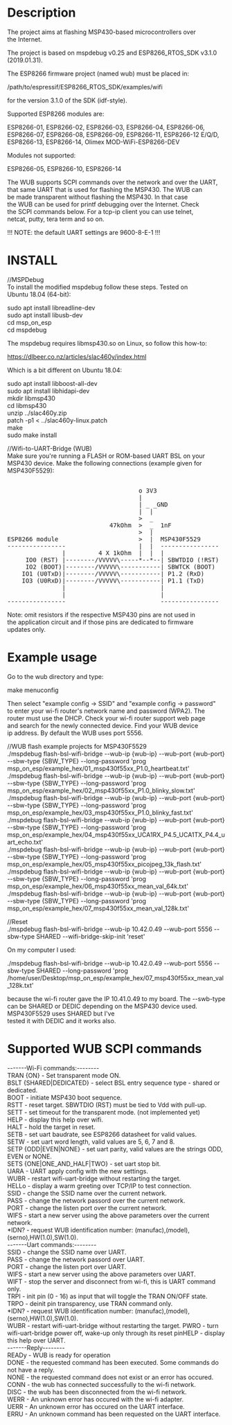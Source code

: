 Description  
===================================================================   
The project aims at flashing MSP430-based microcontrollers over  
the Internet.  
  
The project is based on mspdebug v0.25 and ESP8266_RTOS_SDK v3.1.0  
(2019.01.31).  
  
The ESP8266 firmware project (named wub) must be placed in:  
    
/path/to/espressif/ESP8266_RTOS_SDK/examples/wifi  
      
for the version 3.1.0 of the SDK (idf-style).  

Supported ESP8266 modules are:  

ESP8266-01, ESP8266-02, ESP8266-03, ESP8266-04, ESP8266-06,  
ESP8266-07, ESP8266-08, ESP8266-09, ESP8266-11, ESP8266-12 E/Q/D,  
ESP8266-13, ESP8266-14, Olimex MOD-WiFi-ESP8266-DEV  

Modules not supported:  

ESP8266-05, ESP8266-10, ESP8266-14  

The WUB supports SCPI commands over the network and over the UART,  
that same UART that is used for flashing the MSP430. The WUB can  
be made transparent without flashing the MSP430. In that case  
the WUB can be used for printf debugging over the Internet. Check  
the SCPI commands below. For a tcp-ip client you can use telnet,  
netcat, putty, tera term and so on.  


!!! NOTE: the default UART settings are 9600-8-E-1 !!!  


INSTALL  
===================================================================
//MSPDebug  
To install the modified mspdebug follow these steps. Tested on  
Ubuntu 18.04 (64-bit):  

sudo apt install libreadline-dev  
sudo apt install libusb-dev  
cd msp_on_esp  
cd mspdebug  

The mspdebug requires libmsp430.so on Linux, so follow this how-to:  

https://dlbeer.co.nz/articles/slac460y/index.html  

Which is a bit different on Ubuntu 18.04:  

sudo apt install libboost-all-dev  
sudo apt install libhidapi-dev  
mkdir libmsp430  
cd libmsp430  
unzip ../slac460y.zip  
patch -p1 < ../slac460y-linux.patch  
make  
sudo make install  

//Wifi-to-UART-Bridge (WUB)  
Make sure you're running a FLASH or ROM-based UART BSL on your  
MSP430 device. Make the following connections (example given for   
MSP430F5529):  
<pre>  
                                    o 3V3      
                                    |                                                                                
                                    | _ _GND  
                                    |  |
                                    >  _
                            47kOhm  >  _  1nF
                                    >  |
ESP8266 module                      >  |  MSP430F5529
----------------                    |  |  ----------------
               |         4 X 1kOhm  |  |  |
     IO0 (RST) |--------/VVVVV\-----*--*--| SBWTDIO (!RST)
     IO2 (BOOT)|--------/VVVVV\-----------| SBWTCK (BOOT)
    IO1 (U0TxD)|--------/VVVVV\-----------| P1.2 (RxD)
    IO3 (U0RxD)|--------/VVVVV\-----------| P1.1 (TxD)
               |                          |
               |                          |
----------------                          ----------------
</pre>  

Note: omit resistors if the respective MSP430 pins are not used in  
the application circuit and if those pins are dedicated to firmware  
updates only.   

Example usage  
===================================================================
Go to the wub directory and type:  

make menuconfig  

Then select "example config -> SSID" and "example config -> password"  
to enter your wi-fi router's network name and password (WPA2). The  
router must use the DHCP. Check your wi-fi router support web page   
and search for the newly connected device. Find your WUB device  
ip address. By default the WUB uses port 5556.   

//WUB flash example projects for MSP430F5529  
./mspdebug flash-bsl-wifi-bridge --wub-ip {wub-ip} --wub-port {wub-port} --sbw-type {SBW_TYPE} --long-password 'prog msp_on_esp/example_hex/01_msp430f55xx_P1.0_heartbeat.txt'  
./mspdebug flash-bsl-wifi-bridge --wub-ip {wub-ip} --wub-port {wub-port} --sbw-type {SBW_TYPE} --long-password 'prog msp_on_esp/example_hex/02_msp430f55xx_P1.0_blinky_slow.txt'  
./mspdebug flash-bsl-wifi-bridge --wub-ip {wub-ip} --wub-port {wub-port} --sbw-type {SBW_TYPE} --long-password 'prog msp_on_esp/example_hex/03_msp430f55xx_P1.0_blinky_fast.txt'  
./mspdebug flash-bsl-wifi-bridge --wub-ip {wub-ip} --wub-port {wub-port} --sbw-type {SBW_TYPE} --long-password 'prog msp_on_esp/example_hex/04_msp430f55xx_UCA1RX_P4.5_UCA1TX_P4.4_uart_echo.txt'  
./mspdebug flash-bsl-wifi-bridge --wub-ip {wub-ip} --wub-port {wub-port} --sbw-type {SBW_TYPE} --long-password 'prog msp_on_esp/example_hex/05_msp430f55xx_picojpeg_13k_flash.txt'  
./mspdebug flash-bsl-wifi-bridge --wub-ip {wub-ip} --wub-port {wub-port} --sbw-type {SBW_TYPE} --long-password 'prog msp_on_esp/example_hex/06_msp430f55xx_mean_val_64k.txt'  
./mspdebug flash-bsl-wifi-bridge --wub-ip {wub-ip} --wub-port {wub-port} --sbw-type {SBW_TYPE} --long-password 'prog msp_on_esp/example_hex/07_msp430f55xx_mean_val_128k.txt'  

//Reset  
./mspdebug flash-bsl-wifi-bridge --wub-ip 10.42.0.49 --wub-port 5556 --sbw-type SHARED --wifi-bridge-skip-init 'reset'  

On my computer I used:  

./mspdebug flash-bsl-wifi-bridge --wub-ip 10.42.0.49 --wub-port 5556 --sbw-type SHARED --long-password 'prog /home/user/Desktop/msp_on_esp/example_hex/07_msp430f55xx_mean_val_128k.txt'  

because the wi-fi router gave the IP 10.41.0.49 to my board. The --swb-type can be SHARED or DEDIC depending on the MSP430 device used. MSP430F5529 uses SHARED but I've  
tested it with DEDIC and it works also.   

Supported WUB SCPI commands  
===================================================================  
-------Wi-Fi commands:--------  
TRAN {ON} - Set transparent mode ON.  
BSLT {SHARED|DEDICATED} - select BSL entry sequence type - shared or dedicated.  
BOOT - initiate MSP430 boot sequence.  
RSTT - reset target. SBWTDIO (RST) must be tied to Vdd with pull-up.  
SETT <numeric value> - set timeout for the transparent mode. (not implemented yet)  
HELP - display this help over wifi.  
HALT - hold the target in reset.  
SETB <numeric value> - set uart baudrate, see ESP8266 datasheet for valid values.  
SETW <numeric value> - set uart word length, valid values are 5, 6, 7 and 8.  
SETP {ODD|EVEN|NONE} - set uart parity, valid values are the strings ODD, EVEN or NONE.  
SETS {ONE|ONE_AND_HALF|TWO} - set uart stop bit.  
UARA - UART apply config with the new settings.  
WUBR - restart wifi-uart-bridge without restarting the target.  
HELLo - display a warm greeting over TCP/IP to test connection.  
SSID <string> - change the SSID name over the current network.  
PASS <string> - change the network passord over the current network.  
PORT <numeric value> - change the listen port over the current network.  
WIFS - start a new server using the above parameters over the current network.  
*IDN? - request WUB identification number: (manufac),(model),(serno),HW(1.0),SW(1.0).  
-------Uart commands:--------  
SSID <string> - change the SSID name over UART.  
PASS <string> - change the network passord over UART.  
PORT <numeric value> - change the listen port over UART.  
WIFS - start a new server using the above parameters over UART.  
WIFT - stop the server and disconnect from wi-fi, this is UART command only.  
TRPI <numeric value> - init pin (0 - 16) as input that will toggle the TRAN ON/OFF state.  
TRPO - deinit pin transparency, use TRAN command only.  
*IDN? - request WUB identification number: (manufac),(model),(serno),HW(1.0),SW(1.0).  
WUBR - restart wifi-uart-bridge without restarting the target.
PWRO - turn wifi-uart-bridge power off, wake-up only through its reset pinHELP - display this help over UART.  
-------Reply--------  
READy - WUB is ready for operation  
DONE - the requested command has been executed. Some commands do not have a reply.  
NONE - the requested command does not exist or an error has occured.  
CONN - the wub has connected successfully to the wi-fi network.  
DISC - the wub has been disconnected from the wi-fi network.  
WERR - An unknown error has occured with the wi-fi adapter.  
UERR - An unknown error has occured on the UART interface.  
ERRU - An unknown command has been requested on the UART interface.  


